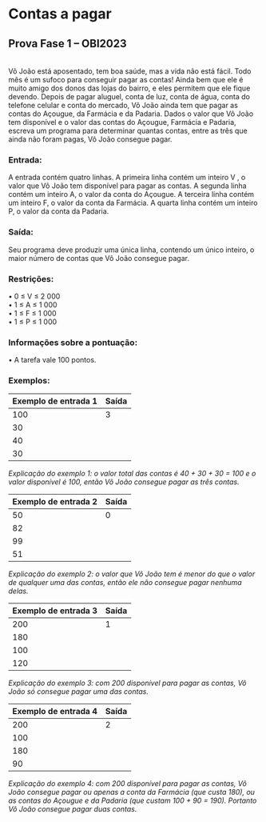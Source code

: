 # Contas a pagar
## Prova Fase 1 – OBI2023 
\
Vô João está aposentado, tem boa saúde, mas a vida não está fácil. Todo mês é um sufoco para
conseguir pagar as contas! Ainda bem que ele é muito amigo dos donos das lojas do bairro, e eles
permitem que ele fique devendo.
Depois de pagar aluguel, conta de luz, conta de água, conta do telefone celular e conta do mercado,
Vô João ainda tem que pagar as contas do Açougue, da Farmácia e da Padaria.
Dados o valor que Vô João tem disponível e o valor das contas do Açougue, Farmácia e Padaria,
escreva um programa para determinar quantas contas, entre as três que ainda não foram pagas, Vô
João consegue pagar.

### **Entrada:**
A entrada contém quatro linhas. A primeira linha contém um inteiro V , o valor que Vô João tem
disponível para pagar as contas. A segunda linha contém um inteiro A, o valor da conta do Açougue.
A terceira linha contém um inteiro F, o valor da conta da Farmácia. A quarta linha contém um
inteiro P, o valor da conta da Padaria.

### **Saída:**
Seu programa deve produzir uma única linha, contendo um único inteiro, o maior número de contas
que Vô João consegue pagar.

### **Restrições:**
• 0 ≤ V ≤ 2 000 \
• 1 ≤ A ≤ 1 000 \
• 1 ≤ F ≤ 1 000 \
• 1 ≤ P ≤ 1 000 

### **Informações sobre a pontuação:**
• A tarefa vale 100 pontos. 

### **Exemplos:**
| Exemplo de entrada 1 | Saída |
| --- | --- | 
| 100 | 3 |
| 30 |
| 40 |
| 30 |

*Explicação do exemplo 1: o valor total das contas é 40 + 30 + 30 = 100 e o valor disponível é
100, então Vô João consegue pagar as três contas.*


| Exemplo de entrada 2 | Saída | 
| --- | --- |
|50|0|
|82|
|99|
|51|

*Explicação do exemplo 2: o valor que Vô João tem é menor do que o valor de qualquer uma
das contas, então ele não consegue pagar nenhuma delas.*

|Exemplo de entrada 3| Saída |
| --- | --- |
|200| 1 |
|180|
|100|
|120|

*Explicação do exemplo 3: com 200 disponível para pagar as contas, Vô João só consegue pagar
uma das contas.*

|Exemplo de entrada 4|Saída|
|---|---|
|200|2|
|100|
|180|
|90|

*Explicação do exemplo 4: com 200 disponível para pagar as contas, Vô João consegue pagar
ou apenas a conta da Farmácia (que custa 180), ou as contas do Açougue e da Padaria (que
custam 100 + 90 = 190). Portanto Vô João consegue pagar duas contas.*